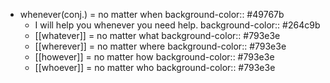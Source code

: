- whenever(conj.) = no matter when
  background-color:: #49767b
	- I will help you whenever you need help.
	  background-color:: #264c9b
	- [[whatever]] = no matter what
	  background-color:: #793e3e
	- [[wherever]] = no matter where
	  background-color:: #793e3e
	- [[however]] = no matter how
	  background-color:: #793e3e
	- [[whoever]] = no matter who
	  background-color:: #793e3e
